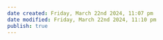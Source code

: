 ```yaml
---
date created: Friday, March 22nd 2024, 11:07 pm
date modified: Friday, March 22nd 2024, 11:10 pm
publish: true
---
```

